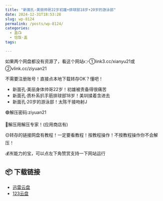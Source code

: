```yaml
---
title: "新面孔-美丽帅哥22岁初雄+排球部18岁+20岁的游泳部"
date: 2024-12-31T18:53:28
slug: wp-8124
permalink: /posts/wp-8124/
categories:
  - 盖📺
  - 恰饭·盖
tags:

---
```


如果两个网盘都没有资源了，看这个网站👉①link3.cc/xianyu21或②vlink.cc/ziyuan21

不需要注册账号！直接点本地下载转存OK？懂吧！

*   新面孔·美丽身体帅哥22岁！初雄被责备得很痛苦
*   新面孔·质朴系扒手筋排球部18岁！美圳揉着含进去
*   新面孔·20岁的游泳部！太陈干接吻射J

🟢解压密码:ziyuan21

🔵解压用解压专家！(应用商店有)

🟡转存的链接网盘有教程！一定要看教程！按教程操作！不按教程操作你不会解压！

💰🈶能力的宝，可以点左下角赞赏支持一下网站运行

## 📦 下载链接
- [迅雷云盘](https://blziyuan21.com/pay-download/8124?key=cfd49d8ba0&down_id=0)
- [123云盘](https://blziyuan21.com/pay-download/8124?key=cfd49d8ba0&down_id=1)

